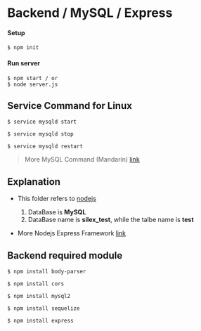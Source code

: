 # Backend / MySQL / Express

#### Setup
```
$ npm init
```

#### Run server
```
$ npm start / or
$ node server.js
```
## Service Command for Linux
```
$ service mysqld start
```
```
$ service mysqld stop
```
```
$ service mysqld restart
```
> More MySQL Command (Mandarin) [link](http://note.drx.tw/2012/12/mysql-syntax.html)


## Explanation

* This folder refers to [nodejs](https://grokonez.com/frontend/vue-js/vue-js-nodejs-express-restapis-sequelize-orm-mysql-crud-example) 

    1. DataBase is **MySQL**
    2. DataBase name is **silex_test**, while the talbe name is **test**

* More Nodejs Express Framework [link](https://www.tutorialspoint.com/nodejs/nodejs_express_framework.htm) 





## Backend required module
```
$ npm install body-parser
```
```
$ npm install cors
```
```
$ npm install mysql2
```
```
$ npm install sequelize
```
```
$ npm install express
```